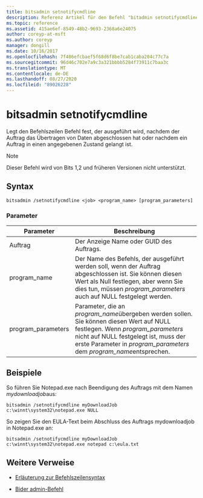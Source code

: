 ```yaml
---
title: bitsadmin setnotifycmdline
description: Referenz Artikel für den Befehl "bitadmin setnotifycmdline", mit dem der Befehlszeilen Befehl festgelegt wird, der ausgeführt wird, wenn die Übertragung von Daten durch den Auftrag abgeschlossen ist, oder wenn ein Auftrag in einen Zustand wechselt.
ms.topic: reference
ms.assetid: 415ae6ef-8549-48b2-9693-2368a6e24075
author: coreyp-at-msft
ms.author: coreyp
manager: dongill
ms.date: 10/16/2017
ms.openlocfilehash: 7f486efcbaef5f68d6f8be7cab1caba204c77c7a
ms.sourcegitcommit: 96d46c702e7a9c3a321bbbb5284f73911c7baa3c
ms.translationtype: MT
ms.contentlocale: de-DE
ms.lasthandoff: 08/27/2020
ms.locfileid: "89026228"
---
```

# <a name="bitsadmin-setnotifycmdline"></a>bitsadmin setnotifycmdline

Legt den Befehlszeilen Befehl fest, der ausgeführt wird, nachdem der Auftrag das Übertragen von Daten abgeschlossen hat oder nachdem ein Auftrag in einen angegebenen Zustand gelangt ist.

> [!NOTE]
> Dieser Befehl wird von Bits 1,2 und früheren Versionen nicht unterstützt.

## <a name="syntax"></a>Syntax

```
bitsadmin /setnotifycmdline <job> <program_name> [program_parameters]
```

### <a name="parameters"></a>Parameter

| Parameter | Beschreibung |
| --------- | ----------- |
| Auftrag | Der Anzeige Name oder GUID des Auftrags. |
| program_name | Der Name des Befehls, der ausgeführt werden soll, wenn der Auftrag abgeschlossen ist. Sie können diesen Wert als Null festlegen, aber wenn Sie dies tun, müssen *program_parameters* auch auf NULL festgelegt werden. |
| program_parameters | Parameter, die an *program_name*übergeben werden sollen. Sie können diesen Wert auf NULL festlegen. Wenn *program_parameters* nicht auf NULL festgelegt ist, muss der erste Parameter in *program_parameters* dem *program_name*entsprechen. |

## <a name="examples"></a>Beispiele

So führen Sie Notepad.exe nach Beendigung des Auftrags mit dem Namen *mydownloadjob*aus:

```
bitsadmin /setnotifycmdline myDownloadJob c:\winnt\system32\notepad.exe NULL
```

So zeigen Sie den EULA-Text beim Abschluss des Auftrags mydownloadjob in Notepad.exe an:

```
bitsadmin /setnotifycmdline myDownloadJob c:\winnt\system32\notepad.exe notepad c:\eula.txt
```

## <a name="additional-references"></a>Weitere Verweise

- [Erläuterung zur Befehlszeilensyntax](command-line-syntax-key.md)

- [Bider admin-Befehl](bitsadmin.md)
